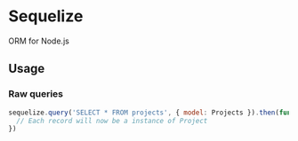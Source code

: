 # Sequelize
ORM for Node.js

## Usage

### Raw queries
```javascript
sequelize.query('SELECT * FROM projects', { model: Projects }).then(function(projects){
  // Each record will now be a instance of Project
})
```
